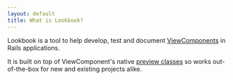 ```yaml
---
layout: default
title: What is Lookbook?
---
```


Lookbook is a tool to help develop, test and document [ViewComponents](https://viewcomponent.org) in Rails applications.


It is built on top of ViewComponent's native [preview classes](https://viewcomponent.org/guide/previews.html) so works out-of-the-box for new and existing projects alike.
